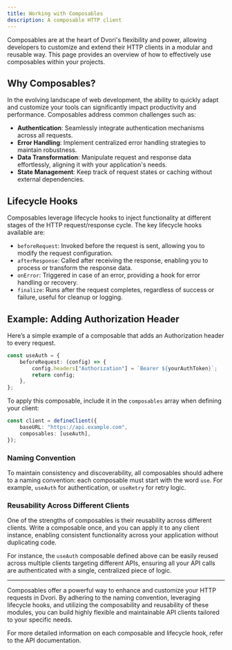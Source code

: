 ```yaml
---
title: Working with Composables
description: A composable HTTP client
---
```


Composables are at the heart of Dvori's flexibility and power, allowing developers to customize and extend their HTTP clients in a modular and reusable way. This page provides an overview of how to effectively use composables within your projects.

## Why Composables?

In the evolving landscape of web development, the ability to quickly adapt and customize your tools can significantly impact productivity and performance. Composables address common challenges such as:

-   **Authentication**: Seamlessly integrate authentication mechanisms across all requests.
-   **Error Handling**: Implement centralized error handling strategies to maintain robustness.
-   **Data Transformation**: Manipulate request and response data effortlessly, aligning it with your application's needs.
-   **State Management**: Keep track of request states or caching without external dependencies.

## Lifecycle Hooks

Composables leverage lifecycle hooks to inject functionality at different stages of the HTTP request/response cycle. The key lifecycle hooks available are:

-   `beforeRequest`: Invoked before the request is sent, allowing you to modify the request configuration.
-   `afterResponse`: Called after receiving the response, enabling you to process or transform the response data.
-   `onError`: Triggered in case of an error, providing a hook for error handling or recovery.
-   `finalize`: Runs after the request completes, regardless of success or failure, useful for cleanup or logging.

## Example: Adding Authorization Header

Here’s a simple example of a composable that adds an Authorization header to every request.

```typescript
const useAuth = {
    beforeRequest: (config) => {
        config.headers["Authorization"] = `Bearer ${yourAuthToken}`;
        return config;
    },
};
```

To apply this composable, include it in the `composables` array when defining your client:

```typescript
const client = defineClient({
    baseURL: "https://api.example.com",
    composables: [useAuth],
});
```

### Naming Convention

To maintain consistency and discoverability, all composables should adhere to a naming convention: each composable must start with the word `use`. For example, `useAuth` for authentication, or `useRetry` for retry logic.

### Reusability Across Different Clients

One of the strengths of composables is their reusability across different clients. Write a composable once, and you can apply it to any client instance, enabling consistent functionality across your application without duplicating code.

For instance, the `useAuth` composable defined above can be easily reused across multiple clients targeting different APIs, ensuring all your API calls are authenticated with a single, centralized piece of logic.

---

Composables offer a powerful way to enhance and customize your HTTP requests in Dvori. By adhering to the naming convention, leveraging lifecycle hooks, and utilizing the composability and reusability of these modules, you can build highly flexible and maintainable API clients tailored to your specific needs.

For more detailed information on each composable and lifecycle hook, refer to the API documentation.
